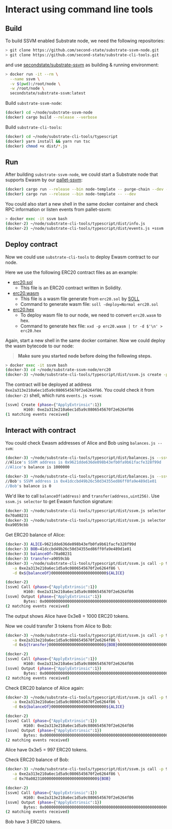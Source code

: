 # Interact using command line tools

## Build

To build SSVM enabled Substrate node, we need the following repositories:

```bash
> git clone https://github.com/second-state/substrate-ssvm-node.git
> git clone https://github.com/second-state/substrate-cli-tools.git
```

and use [secondstate/substrate-ssvm](https://hub.docker.com/r/secondstate/substrate-ssvm) as building & running environment:

```bash
> docker run -it --rm \
  --name ssvm \
  -v $(pwd):/root/node \
  -w /root/node \
  secondstate/substrate-ssvm:latest
```

Build `substrate-ssvm-node`:

```bash
(docker) cd ~/node/substrate-ssvm-node
(docker) cargo build --release --verbose
```

Build `substrate-cli-tools`:

```bash
(docker) cd ~/node/substrate-cli-tools/typescript
(docker) yarn install && yarn run tsc
(docker) chmod +x dist/*.js
```

## Run

After building `substrate-ssvm-node`, we could start a Substrate node that supports Ewasm by our [pallet-ssvm](https://github.com/second-state/pallet-ssvm):

```bash
(docker) cargo run --release --bin node-template -- purge-chain --dev -y
(docker) cargo run --release --bin node-template -- --dev
```

You could also start a new shell in the same docker container and check RPC information or listen events from pallet-ssvm:

```bash
> docker exec -it ssvm bash
(docker-2) ~/node/substrate-cli-tools/typescript/dist/info.js
(docker-2) ~/node/substrate-cli-tools/typescript/dist/events.js +ssvm
```

## Deploy contract

Now we could use `substrate-cli-tools` to deploy Ewasm contract to our node.

Here we use the following ERC20 contract files as an example:
- [erc20.sol](./erc20/erc20.sol)
  - This file is an ERC20 contract written in Solidity.
- [erc20.wasm](./erc20/erc20.wasm)
  - This file is a wasm file generate from `erc20.sol` by [SOLL](https://github.com/second-state/soll)
  - Command to generate wasm file: `soll -deploy=Normal erc20.sol`
- [erc20.hex](./erc20/erc20.hex)
  - To deploy wasm file to our node, we need to convert `erc20.wasm` to hex.
  - Command to generate hex file: `xxd -p erc20.wasm | tr -d $'\n' > erc20.hex`

Again, start a new shell in the same docker container. Now we could deploy the wasm bytecode to our node:

> **Make sure you started node before doing the following steps.**

```bash
> docker exec -it ssvm bash
(docker-3) cd ~/node/substrate-ssvm-node/erc20
(docker-3) ~/node/substrate-cli-tools/typescript/dist/ssvm.js create -p 99 -g 5000000 -c 0x$(cat erc20.hex)
```

The contract will be deployed at address `0xe2a313e210a6ec1d5a9c0806545670f2e6264f86`.
You could check it from `(docker-2)` shell, which runs `events.js +ssvm`:

```bash
[ssvm] Create (phase={"ApplyExtrinsic":1})
        H160: 0xe2a313e210a6ec1d5a9c0806545670f2e6264f86
(1 matching events received)
```

## Interact with contract

You could check Ewasm addresses of Alice and Bob using `balances.js --svm`:

```bash
(docker-3) ~/node/substrate-cli-tools/typescript/dist/balances.js --ssvm //Alice
//Alice's SSVM address is 0x9621dde636de098b43efb0fa9b61facfe328f99d
//Alice's balance is 1000000

(docker-3) ~/node/substrate-cli-tools/typescript/dist/balances.js --ssvm //Bob
//Bob's SSVM address is 0x41dccbd49b26c50d34355ed86ff0fa9e489d1e01
//Bob's balance is 0
```

We'd like to call `balanceOf(address)` and `transfer(address,uint256)`. Use `ssvm.js selector` to get Ewasm function signature:

```bash
(docker-3) ~/node/substrate-cli-tools/typescript/dist/ssvm.js selector 'balanceOf(address)'
0x70a08231
(docker-3) ~/node/substrate-cli-tools/typescript/dist/ssvm.js selector 'transfer(address,uint256)'
0xa9059cbb
```

Get ERC20 balance of Alice:

```bash
(docker-3) ALICE=9621dde636de098b43efb0fa9b61facfe328f99d
(docker-3) BOB=41dccbd49b26c50d34355ed86ff0fa9e489d1e01
(docker-3) balanceOf=70a08231
(docker-3) transfer=a9059cbb
(docker-3) ~/node/substrate-cli-tools/typescript/dist/ssvm.js call -p 99 -g 5000000 \
   -a 0xe2a313e210a6ec1d5a9c0806545670f2e6264f86 \
   -d 0x${balanceOf}000000000000000000000000${ALICE}

(docker-2)
[ssvm] Call (phase={"ApplyExtrinsic":1})
        H160: 0xe2a313e210a6ec1d5a9c0806545670f2e6264f86
[ssvm] Output (phase={"ApplyExtrinsic":1})
        Bytes: 0x00000000000000000000000000000000000000000000000000000000000003e8
(2 matching events received)
```

The output shows Alice have 0x3e8 = 1000 ERC20 tokens.

Now we could transfer 3 tokens from Alice to Bob:

```bash
(docker-3) ~/node/substrate-cli-tools/typescript/dist/ssvm.js call -p 99 -g 5000000 \
   -a 0xe2a313e210a6ec1d5a9c0806545670f2e6264f86 \
   -d 0x${transfer}000000000000000000000000${BOB}0000000000000000000000000000000000000000000000000000000000000003

(docker-2)
[ssvm] Call (phase={"ApplyExtrinsic":1})
        H160: 0xe2a313e210a6ec1d5a9c0806545670f2e6264f86
[ssvm] Output (phase={"ApplyExtrinsic":1})
        Bytes: 0x0000000000000000000000000000000000000000000000000000000000000001
(2 matching events received)
```

Check ERC20 balance of Alice again:

```bash
(docker-3) ~/node/substrate-cli-tools/typescript/dist/ssvm.js call -p 99 -g 5000000 \
   -a 0xe2a313e210a6ec1d5a9c0806545670f2e6264f86 \
   -d 0x${balanceOf}000000000000000000000000${ALICE}

(docker-2)
[ssvm] Call (phase={"ApplyExtrinsic":1})
        H160: 0xe2a313e210a6ec1d5a9c0806545670f2e6264f86
[ssvm] Output (phase={"ApplyExtrinsic":1})
        Bytes: 0x00000000000000000000000000000000000000000000000000000000000003e5
(2 matching events received)
```

Alice have 0x3e5 = 997 ERC20 tokens.

Check ERC20 balance of Bob:

```bash
(docker-3) ~/node/substrate-cli-tools/typescript/dist/ssvm.js call -p 99 -g 5000000 \
   -a 0xe2a313e210a6ec1d5a9c0806545670f2e6264f86 \
   -d 0x70a08231000000000000000000000000${BOB}

(docker-2)
[ssvm] Call (phase={"ApplyExtrinsic":1})
        H160: 0xe2a313e210a6ec1d5a9c0806545670f2e6264f86
[ssvm] Output (phase={"ApplyExtrinsic":1})
        Bytes: 0x0000000000000000000000000000000000000000000000000000000000000003
(2 matching events received)
```

Bob have 3 ERC20 tokens.
